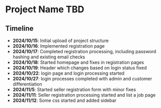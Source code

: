 # Project Name TBD


## Timeline
- **2024/10/15**: Initial upload of project structure
- **2024/10/16**: Implemented registration page
- **2024/10/17**: Completed registration processing, including password hashing and existing email checks
- **2024/10/18**: Started homepage and fixes in registration pages
- **2024/10/19**: Header which changes based on login status fixed
- **2024/10/22**: login page and login processing started
- **2024/10/27**: login processes completed with admin and customer differentiation
- **2024/11/5**:  Started seller registration form with minor fixes
- **2024/11/11**: Seller registration processing started and list a job page
- **2024/11/12**: Some css started and added sidebar
